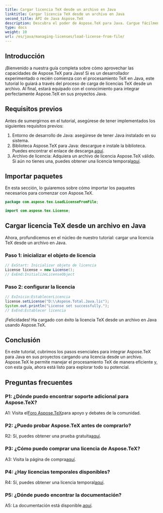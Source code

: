 ```yaml
---
title: Cargar licencia TeX desde un archivo en Java
linktitle: Cargar licencia TeX desde un archivo en Java
second_title: API de Java Aspose.TeX
description: Descubra el poder de Aspose.TeX para Java. Cargue fácilmente licencias TeX desde archivos con nuestra guía paso a paso.
type: docs
weight: 10
url: /es/java/managing-licenses/load-license-from-file/
---
```

## Introducción

¡Bienvenido a nuestra guía completa sobre cómo aprovechar las capacidades de Aspose.TeX para Java! Si es un desarrollador experimentado o recién comienza con el procesamiento TeX en Java, este tutorial lo guiará a través del proceso de carga de licencias TeX desde un archivo. Al final, estará equipado con el conocimiento para integrar perfectamente Aspose.TeX en sus proyectos Java.

## Requisitos previos

Antes de sumergirnos en el tutorial, asegúrese de tener implementados los siguientes requisitos previos:

1. Entorno de desarrollo de Java: asegúrese de tener Java instalado en su sistema.
2.  Biblioteca Aspose.TeX para Java: descargue e instale la biblioteca. Puedes encontrar el enlace de descarga.[aquí](https://releases.aspose.com/tex/java/).
3. Archivo de licencia: Adquiera un archivo de licencia Aspose.TeX válido. Si aún no tienes una, puedes obtener una licencia temporal[aquí](https://purchase.aspose.com/temporary-license/).

## Importar paquetes

En esta sección, lo guiaremos sobre cómo importar los paquetes necesarios para comenzar con Aspose.TeX.

```java
package com.aspose.tex.LoadLicenseFromFile;

import com.aspose.tex.License;
```

## Cargar licencia TeX desde un archivo en Java

Ahora, profundicemos en el núcleo de nuestro tutorial: cargar una licencia TeX desde un archivo en Java.

### Paso 1: inicializar el objeto de licencia

```java
// ExStart: Inicializar objeto de licencia
License license = new License();
// ExEnd:InitializeLicenseObject
```

### Paso 2: configurar la licencia

```java
// ExInicio:EstablecerLicencia
license.setLicense("D:\\Aspose.Total.Java.lic");
System.out.println("License set successfully.");
// ExEnd:Establecer licencia
```

¡Felicidades! Ha cargado con éxito la licencia TeX desde un archivo en Java usando Aspose.TeX.

## Conclusión

En este tutorial, cubrimos los pasos esenciales para integrar Aspose.TeX para Java en sus proyectos cargando una licencia desde un archivo. Aspose.TeX le permite manejar el procesamiento TeX de manera eficiente y, con esta guía, ahora está listo para explorar todo su potencial.

## Preguntas frecuentes

### P1: ¿Dónde puedo encontrar soporte adicional para Aspose.TeX?

 A1: Visita el[Foro Aspose.TeX](https://forum.aspose.com/c/tex/47)para apoyo y debates de la comunidad.

### P2: ¿Puedo probar Aspose.TeX antes de comprarlo?

 R2: Sí, puedes obtener una prueba gratuita[aquí](https://releases.aspose.com/).

### P3: ¿Cómo puedo comprar una licencia de Aspose.TeX?

 A3: Visita la página de compra[aquí](https://purchase.aspose.com/buy).

### P4: ¿Hay licencias temporales disponibles?

 R4: Sí, puedes obtener una licencia temporal[aquí](https://purchase.aspose.com/temporary-license/).

### P5: ¿Dónde puedo encontrar la documentación?

 A5: La documentación está disponible.[aquí](https://reference.aspose.com/tex/java/).